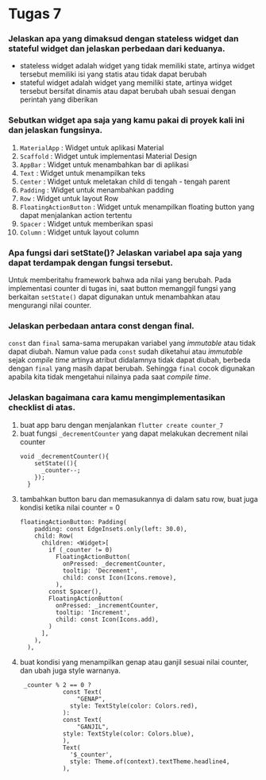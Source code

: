 # Tugas 7
### Jelaskan apa yang dimaksud dengan stateless widget dan stateful widget dan jelaskan perbedaan dari keduanya.
- stateless widget adalah widget yang tidak memiliki state, artinya widget tersebut memiliki isi yang statis atau tidak dapat berubah
- stateful widget adalah widget yang memiliki state, artinya widget tersebut bersifat dinamis atau dapat berubah ubah sesuai dengan perintah yang diberikan

### Sebutkan widget apa saja yang kamu pakai di proyek kali ini dan jelaskan fungsinya.
1. `MaterialApp` : Widget untuk aplikasi Material
2. `Scaffold` : Widget untuk implementasi Material Design
3. `AppBar` : Widget untuk menambahkan bar di aplikasi
4. `Text` : Widget untuk menampilkan teks
5. `Center` : Widget untuk meletakan child di tengah - tengah parent
6. `Padding` : Widget untuk menambahkan padding
7. `Row` : Widget untuk layout Row
8. `FloatingActionButton` : Widget untuk menampilkan floating button yang dapat menjalankan action tertentu
9. `Spacer` : Widget untuk memberikan spasi
10. `Column` : Widget untuk layout column

### Apa fungsi dari setState()? Jelaskan variabel apa saja yang dapat terdampak dengan fungsi tersebut.
Untuk memberitahu framework bahwa ada nilai yang berubah. Pada implementasi counter di tugas ini, saat button memanggil fungsi yang berkaitan `setState()` dapat digunakan untuk menambahkan atau mengurangi nilai counter.

### Jelaskan perbedaan antara const dengan final.
`const` dan `final` sama-sama merupakan variabel yang _immutable_ atau tidak dapat diubah. Namun value pada `const` sudah diketahui atau _immutable_ sejak _compile time_ artinya atribut didalamnya tidak dapat diubah, berbeda dengan `final` yang masih dapat berubah. Sehingga `final` cocok digunakan apabila kita tidak mengetahui nilainya pada saat _compile time_.

### Jelaskan bagaimana cara kamu mengimplementasikan checklist di atas.
1. buat app baru dengan menjalankan `flutter create counter_7`
2. buat fungsi `_decrementCounter` yang dapat melakukan decrement nilai counter
    ```
    void _decrementCounter(){
        setState((){
          _counter--;
        });
      }
    ```
3. tambahkan button baru dan memasukannya di dalam satu row, buat juga kondisi ketika nilai counter = 0
    ```
    floatingActionButton: Padding(
        padding: const EdgeInsets.only(left: 30.0),
        child: Row(
          children: <Widget>[
            if (_counter != 0)
              FloatingActionButton(
                onPressed: _decrementCounter,
                tooltip: 'Decrement',
                child: const Icon(Icons.remove),
              ),
            const Spacer(),
            FloatingActionButton(
              onPressed: _incrementCounter,
              tooltip: 'Increment',
              child: const Icon(Icons.add),
            )
          ],
        ),
      ),
    ```
4. buat kondisi yang menampilkan genap atau ganjil sesuai nilai counter, dan ubah juga style warnanya.
    ```
     _counter % 2 == 0 ?
                const Text(
                    "GENAP",
                  style: TextStyle(color: Colors.red),
                ):
                const Text(
                    "GANJIL",
                style: TextStyle(color: Colors.blue),
                ),
                Text(
                  '$_counter',
                  style: Theme.of(context).textTheme.headline4,
                ),
    ```